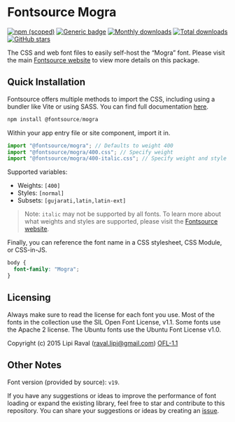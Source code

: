 # Fontsource Mogra

[![npm (scoped)](https://img.shields.io/npm/v/@fontsource/mogra?color=brightgreen)](https://www.npmjs.com/package/@fontsource/mogra) [![Generic badge](https://img.shields.io/badge/fontsource-passing-brightgreen)](https://github.com/fontsource/fontsource) [![Monthly downloads](https://badgen.net/npm/dm/@fontsource/mogra)](https://github.com/fontsource/fontsource) [![Total downloads](https://badgen.net/npm/dt/@fontsource/mogra)](https://github.com/fontsource/fontsource) [![GitHub stars](https://img.shields.io/github/stars/fontsource/fontsource.svg?style=social&label=Star)](https://github.com/fontsource/fontsource/stargazers)

The CSS and web font files to easily self-host the “Mogra” font. Please visit the main [Fontsource website](https://fontsource.org/fonts/mogra) to view more details on this package.

## Quick Installation

Fontsource offers multiple methods to import the CSS, including using a bundler like Vite or using SASS. You can find full documentation [here](https://fontsource.org/docs/getting-started/introduction).

```javascript
npm install @fontsource/mogra
```

Within your app entry file or site component, import it in.

```javascript
import "@fontsource/mogra"; // Defaults to weight 400
import "@fontsource/mogra/400.css"; // Specify weight
import "@fontsource/mogra/400-italic.css"; // Specify weight and style
```

Supported variables:
- Weights: `[400]`
- Styles: `[normal]`
- Subsets: `[gujarati,latin,latin-ext]`

> Note: `italic` may not be supported by all fonts. To learn more about what weights and styles are supported, please visit the [Fontsource website](https://fontsource.org/fonts/mogra).

Finally, you can reference the font name in a CSS stylesheet, CSS Module, or CSS-in-JS.

```css
body {
  font-family: "Mogra";
}
```

## Licensing
Always make sure to read the license for each font you use. Most of the fonts in the collection use the SIL Open Font License, v1.1. Some fonts use the Apache 2 license. The Ubuntu fonts use the Ubuntu Font License v1.0.

Copyright (c) 2015 Lipi Raval (raval.lipi@gmail.com)
[OFL-1.1](http://scripts.sil.org/OFL)

## Other Notes
Font version (provided by source): `v19`.

If you have any suggestions or ideas to improve the performance of font loading or expand the existing library, feel free to star and contribute to this repository. You can share your suggestions or ideas by creating an [issue](https://github.com/fontsource/fontsource/issues).